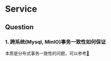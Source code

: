 # Service

## Question
### 1. 跨系统(Mysql, MinIO)事务一致性如何保证
本质是分布式事务一致性的问题，可以参考[🔗](https://www.cnblogs.com/crazymakercircle/p/13917517.html#autoid-h2-3-10-0)
